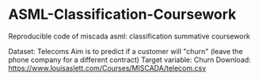 # ASML-Classification-Coursework
 Reproducible code of miscada asml: classification summative coursework

Dataset: Telecoms
Aim is to predict if a customer will "churn" (leave the phone company for a different contract)
Target variable: Churn
Download: https://www.louisaslett.com/Courses/MISCADA/telecom.csv
